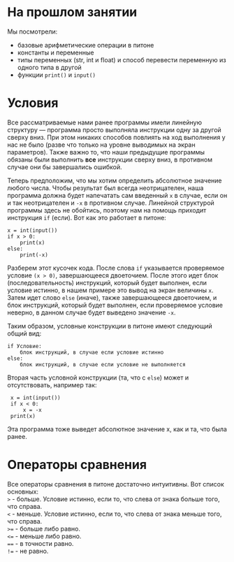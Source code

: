 # На прошлом занятии

Мы посмотрели: 
- базовые арифметические операции в питоне
- константы и переменные
- типы переменных (str, int и float) и способ перевести переменную из одного типа в другой
- функции `print()` и `input()`

# Условия

Все рассматриваемые нами ранее программы имели линейную структуру — программа просто выполняла инструкции одну за другой сверху вниз. При этом никаких способов повлиять на ход выполнения у нас не было (разве что только на уровне выводимых на экран параметров). Также важно то, что наши предыдущие программы обязаны были выполнить **все** инструкции сверху вниз, в противном случае они бы завершались ошибкой.

Теперь предположим, что мы хотим определить абсолютное значение любого числа. Чтобы результат был всегда неотрицателен, наша программа должна будет напечатать сам введенный `x` в случае, если он и так неотрицателен и `-x` в противном случае. Линейной структурой программы здесь не обойтись, поэтому нам на помощь приходит инструкция `if` (если). Вот как это работает в питоне:

    x = int(input())
    if x > 0:
        print(x)
    else:
        print(-x)

Разберем этот кусочек кода. После слова `if` указывается проверяемое условие `(x > 0)`, завершающееся двоеточием. После этого идет блок (последовательность) инструкций, который будет выполнен, если условие истинно, в нашем примере это вывод на экран величины `x`. Затем идет слово `else` (иначе), также завершающееся двоеточием, и блок инструкций, который будет выполнен, если проверяемое условие неверно, в данном случае будет выведено значение `-x`.

Таким образом, условные конструкции в питоне имеют следующий общий вид:

    if Условие:
        блок инструкций, в случае если условие истинно
    else:
        блок инструкций, в случае если условие не выполняется

Вторая часть условной конструкции (та, что с `else`) может и отсутствовать, например так:

     x = int(input())
     if x < 0:
         x = -x
     print(x)

Эта программа тоже выведет абсолютное значение x, как и та, что была ранее.

# Операторы сравнения

Все операторы сравнения в питоне достаточно интуитивны. Вот список основных:    
`>` - больше. Условие истинно, если то, что слева от знака больше того, что справа.       
`<` - меньше. Условие истинно, если то, что слева от знака меньше того, что справа.    
`>=` - больше либо равно.    
`<=` - меньше либо равно.    
`==` - в точности равно.   
`!=` - не равно.    

